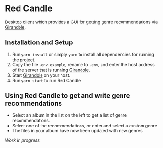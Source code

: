 # Red Candle
Desktop client which provides a GUI for getting genre recommendations via [Girandole](https://github.com/bartkl/girandole).

## Installation and Setup
1. Run `yarn install` or simply `yarn` to install all dependencies for running the project.
2. Copy the file `.env.example`, rename to `.env`, and enter the host address of the server that is running [Girandole](https://github.com/bartkl/girandole).
4. Start [Girandole](https://github.com/bartkl/girandole) on your host.
3. Run `yarn start` to run Red Candle.

## Using Red Candle to get and write genre recommendations
- Select an album in the list on the left to get a list of genre recommendations.
- Select one of the recommendations, or enter and select a custom genre.
- The files in your album have now been updated with new genres!

_Work in progress_
